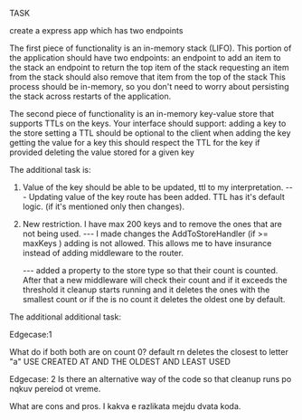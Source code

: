 TASK

create a express app which has two endpoints

The first piece of functionality is an in-memory stack (LIFO). This portion of the application should have two endpoints:
an endpoint to add an item to the stack
an endpoint to return the top item of the stack
requesting an item from the stack should also remove that item from the top of the stack
This process should be in-memory, so you don't need to worry about persisting the stack across restarts of the application.

The second piece of functionality is an in-memory key-value store that supports TTLs on the keys. Your interface should support:
adding a key to the store
setting a TTL should be optional to the client when adding the key
getting the value for a key
this should respect the TTL for the key if provided
deleting the value stored for a given key

The additional task is:

1. Value of the key should be able to be updated, ttl to my interpretation.
   --- Updating value of the key route has been added. TTL has it's default logic. (if it's mentioned only then changes).

2. New restriction. I have max 200 keys and to remove the ones that are not being used.
   --- I made changes the AddToStoreHandler (if >= maxKeys ) adding is not allowed. This allows me to have insurance instead of adding middleware to the router.

   --- added a property to the store type so that their count is counted. After that a new middleware will check their count and if it exceeds the threshold it cleanup starts running and it deletes the ones with the smallest count or if the is no count it deletes the oldest one by default.

The additional additional task:

Edgecase:1

What do if both both are on count 0?
default rn deletes the closest to letter "a"
USE CREATED AT AND THE OLDEST AND LEAST USED

Edgecase: 2
Is there an alternative way of the code so that cleanup runs po nqkuv pereiod ot vreme.

What are cons and pros.
I kakva e razlikata mejdu dvata koda.
